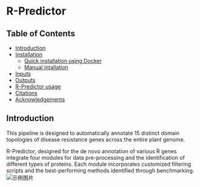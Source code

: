 # R-Predictor
## Table of Contents
- [Introduction](#Introduction)
- [Installation](#Installation)
  - [Quick installation using Docker](#QuickinstallationusingDocker)
  - [Manual intallation](#Manualintallation)
- [Inputs](#Inputs)
- [Outputs](#Outputs)
- [R-Predictor usage](#R-Predictorusage)
- [Citations](#Citations)
- [Acknowledgements](#Acknowledgements)
## Introduction
This pipeline is designed to automatically annotate 15 distinct domain topologies of disease resistance genes across the entire plant genome.

R-Predictor, designed for the de novo annotation of various R genes integrate four modules for data pre-processing and the identification of different types of proteins. Each module incorporates customized filtering scripts and the best-performing methods identified through benchmarking.
![示例图片](images/photo.png)
